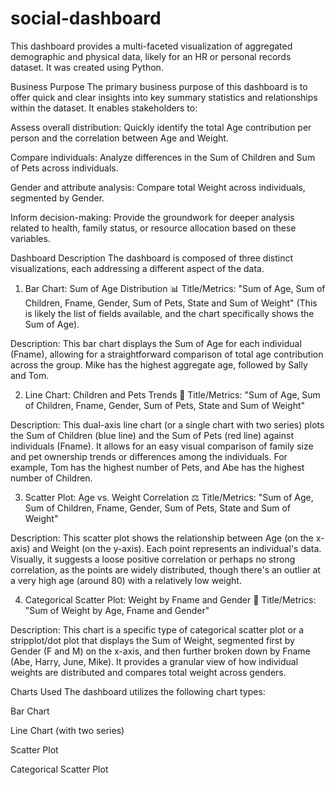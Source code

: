 # social-dashboard

This dashboard provides a multi-faceted visualization of aggregated demographic and physical data, likely for an HR or personal records dataset. It was created using Python.

Business Purpose
The primary business purpose of this dashboard is to offer quick and clear insights into key summary statistics and relationships within the dataset. It enables stakeholders to:

Assess overall distribution: Quickly identify the total Age contribution per person and the correlation between Age and Weight.

Compare individuals: Analyze differences in the Sum of Children and Sum of Pets across individuals.

Gender and attribute analysis: Compare total Weight across individuals, segmented by Gender.

Inform decision-making: Provide the groundwork for deeper analysis related to health, family status, or resource allocation based on these variables.

Dashboard Description
The dashboard is composed of three distinct visualizations, each addressing a different aspect of the data.

1. Bar Chart: Sum of Age Distribution 📊
Title/Metrics: "Sum of Age, Sum of Children, Fname, Gender, Sum of Pets, State and Sum of Weight" (This is likely the list of fields available, and the chart specifically shows the Sum of Age).

Description: This bar chart displays the Sum of Age for each individual (Fname), allowing for a straightforward comparison of total age contribution across the group. Mike has the highest aggregate age, followed by Sally and Tom.

2. Line Chart: Children and Pets Trends 🐾
Title/Metrics: "Sum of Age, Sum of Children, Fname, Gender, Sum of Pets, State and Sum of Weight"

Description: This dual-axis line chart (or a single chart with two series) plots the Sum of Children (blue line) and the Sum of Pets (red line) against individuals (Fname). It allows for an easy visual comparison of family size and pet ownership trends or differences among the individuals. For example, Tom has the highest number of Pets, and Abe has the highest number of Children.

3. Scatter Plot: Age vs. Weight Correlation ⚖️
Title/Metrics: "Sum of Age, Sum of Children, Fname, Gender, Sum of Pets, State and Sum of Weight"

Description: This scatter plot shows the relationship between Age (on the x-axis) and Weight (on the y-axis). Each point represents an individual's data. Visually, it suggests a loose positive correlation or perhaps no strong correlation, as the points are widely distributed, though there's an outlier at a very high age (around 80) with a relatively low weight.

4. Categorical Scatter Plot: Weight by Fname and Gender 👤
Title/Metrics: "Sum of Weight by Age, Fname and Gender"

Description: This chart is a specific type of categorical scatter plot or a stripplot/dot plot that displays the Sum of Weight, segmented first by Gender (F and M) on the x-axis, and then further broken down by Fname (Abe, Harry, June, Mike). It provides a granular view of how individual weights are distributed and compares total weight across genders.

Charts Used
The dashboard utilizes the following chart types:

Bar Chart

Line Chart (with two series)

Scatter Plot

Categorical Scatter Plot
